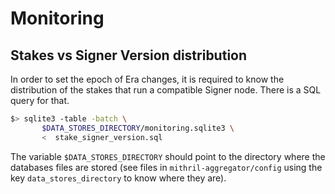 # Monitoring

## Stakes vs Signer Version distribution

In order to set the epoch of Era changes, it is required to know the
distribution of the stakes that run a compatible Signer node. There is a SQL
query for that.

```sh
$> sqlite3 -table -batch \
       $DATA_STORES_DIRECTORY/monitoring.sqlite3 \
       <  stake_signer_version.sql
```

The variable `$DATA_STORES_DIRECTORY` should point to the directory where the
databases files are stored (see files in `mithril-aggregator/config` using the
key `data_stores_directory` to know where they are).
